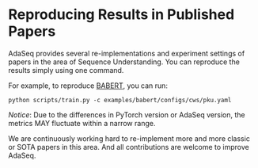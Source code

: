 # Reproducing Results in Published Papers

AdaSeq provides several re-implementations and experiment settings of papers in the area of Sequence Understanding. You can reproduce the results simply using one command.

For example, to reproduce [BABERT](../../examples/babert), you can run:
```commandline
python scripts/train.py -c examples/babert/configs/cws/pku.yaml
```

*Notice*: Due to the differences in PyTorch version or AdaSeq version, the metrics MAY fluctuate within a narrow range.

We are continuously working hard to re-implement more and more classic or SOTA papers in this area. And all contributions are welcome to improve AdaSeq.
